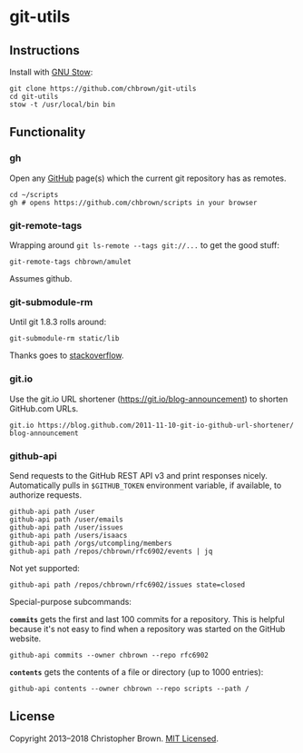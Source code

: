 # git-utils


## Instructions

Install with [GNU Stow](https://www.gnu.org/software/stow/):

    git clone https://github.com/chbrown/git-utils
    cd git-utils
    stow -t /usr/local/bin bin


## Functionality

### gh

Open any [GitHub](https://github.com/) page(s) which the current git repository has as remotes.

    cd ~/scripts
    gh # opens https://github.com/chbrown/scripts in your browser


### git-remote-tags

Wrapping around `git ls-remote --tags git://...` to get the good stuff:

    git-remote-tags chbrown/amulet

Assumes github.


### git-submodule-rm

Until git 1.8.3 rolls around:

    git-submodule-rm static/lib

Thanks goes to [stackoverflow](http://stackoverflow.com/questions/1260748/how-do-i-remove-a-git-submodule).


### git.io

Use the git.io URL shortener (https://git.io/blog-announcement) to shorten GitHub.com URLs.

    git.io https://blog.github.com/2011-11-10-git-io-github-url-shortener/ blog-announcement


### github-api

Send requests to the GitHub REST API v3 and print responses nicely.
Automatically pulls in `$GITHUB_TOKEN` environment variable, if available, to authorize requests.

    github-api path /user
    github-api path /user/emails
    github-api path /user/issues
    github-api path /users/isaacs
    github-api path /orgs/utcompling/members
    github-api path /repos/chbrown/rfc6902/events | jq

Not yet supported:

    github-api path /repos/chbrown/rfc6902/issues state=closed

Special-purpose subcommands:

**`commits`** gets the first and last 100 commits for a repository.
This is helpful because it's not easy to find when a repository was started on the GitHub website.

    github-api commits --owner chbrown --repo rfc6902

**`contents`** gets the contents of a file or directory (up to 1000 entries):

    github-api contents --owner chbrown --repo scripts --path /


## License

Copyright 2013–2018 Christopher Brown.
[MIT Licensed](https://chbrown.github.io/licenses/MIT/#2013-2018).
